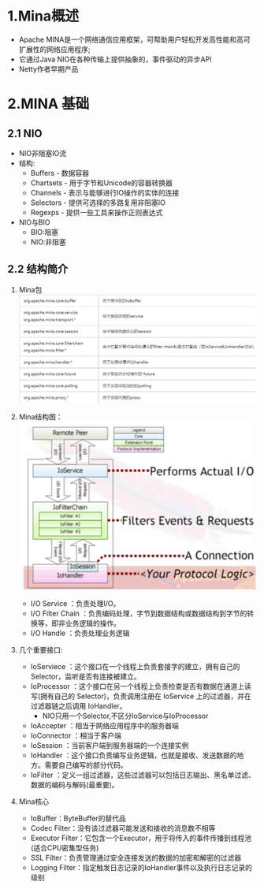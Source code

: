 # 1.Mina概述
- Apache MINA是一个网络通信应用框架，可帮助用户轻松开发高性能和高可扩展性的网络应用程序;
- 它通过Java NIO在各种传输上提供抽象的，事件驱动的异步API
- Netty作者早期产品

# 2.MINA 基础
## 2.1 NIO
- NIO非阻塞IO流
- 结构:
    - Buffers - 数据容器
    - Chartsets - 用于字节和Unicode的容器转换器
    - Channels - 表示与能够进行IO操作的实体的连接
    - Selectors - 提供可选择的多路复用非阻塞IO
    - Regexps - 提供一些工具来操作正则表达式
- NIO与BIO
    - BIO:阻塞
    - NIO:非阻塞

## 2.2 结构简介
1. Mina包
![](img/mina包.jpg)

2. Mina结构图：
![](img/mina架构图.jpg)
    - I/O Service ：负责处理I/O。
    - I/O Filter Chain ：负责编码处理，字节到数据结构或数据结构到字节的转换等，即非业务逻辑的操作。
    - I/O Handle ：负责处理业务逻辑

3. 几个重要接口: 
    - IoServiece ：这个接口在一个线程上负责套接字的建立，拥有自己的 Selector，监听是否有连接被建立。
    - IoProcessor ：这个接口在另一个线程上负责检查是否有数据在通道上读写(拥有自己的 Selector)，负责调用注册在 IoService 上的过滤器，并在过滤器链之后调用 IoHandler。
        - NIO只用一个Selector,不区分IoService与IoProcessor
    - IoAccepter ：相当于网络应用程序中的服务器端
    - IoConnector ：相当于客户端
    - IoSession ：当前客户端到服务器端的一个连接实例
    - IoHandler ：这个接口负责编写业务逻辑，也就是接收、发送数据的地方。需要自己编写的部分代码。
    - IoFilter ：定义一组过滤器，这些过滤器可以包括日志输出、黑名单过滤、数据的编码与解码(最重要)。 
4. Mina核心
    - IoBuffer：ByteBuffer的替代品
    - Codec Filter：没有该过滤器可能发送和接收的消息数不相等
    - Executor Filter：它包含一个Executor，用于将传入的事件传播到线程池(适合CPU密集型任务)
    - SSL Filter：负责管理通过安全连接发送的数据的加密和解密的过滤器
    - Logging Filter：指定触发日志记录的IoHandler事件以及执行日志记录的级别
